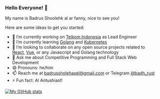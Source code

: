 ### Hello Everyone! 👋

My name is Badrus Shoolehk al ar fanny, nice to see you!

<!--
- 🔭 I’m currently working on [Lawyerindo legal support center](https://lawyerindo.com/) as Lead Engineer
- 🌱 I’m currently learning [Golang](https://golang.org/) and [Node js](https://nodejs.org/en/)
- 👯 I’m looking to collaborate on any open source projects related to [React](https://reactjs.org/), [Vue](https://vuejs.org/), or any Javascript and Golang technology
- 💬 Ask me about Competitive Programming and Full Stack Web Development
- 😄 Pronouns: he/him
- 📫 Reach me at [badrussholehaxel@gmail.com](mailto:badrussholehaxel@gmail.com) or Telegram [@badh_rust](https://t.me/badh_rust)
- ⚡ Fun fact: Vespa admirer!
-->

Here are some ideas to get you started:

- 🔭 I’m currently working on [Telkom Indonesia](https://www.telkom.co.id/sites) as Lead Engineer
- 🌱 I’m currently learning [Golang](https://golang.org/) and [Kubernetes](https://kubernetes.io/)
- 👯 I’m looking to collaborate on any open source projects related to [React](https://reactjs.org/), [Vue](https://vuejs.org/), or any Javascript and Golang technology
- 💬 Ask me about Competitive Programming and Full Stack Web Development
- 😄 Pronouns: he/him
- 📫 Reach me at [badrussholehaxel@gmail.com](mailto:badrussholehaxel@gmail.com) or Telegram [@badh_rust](https://t.me/badh_rust)
- ⚡ Fun fact: AI Antushiast!


[![My GitHub stats](https://github-readme-stats.vercel.app/api?username=badrus123&show_icons=true&count_private=true&theme=vue-dark&include_all_commits=true)](https://github.com/anuraghazra/github-readme-stats)

<!-- [![Top Langs](https://github-readme-stats.vercel.app/api/top-langs/?username=muhsatrio&layout=compact&theme=dark)](https://github.com/anuraghazra/github-readme-stats) -->
